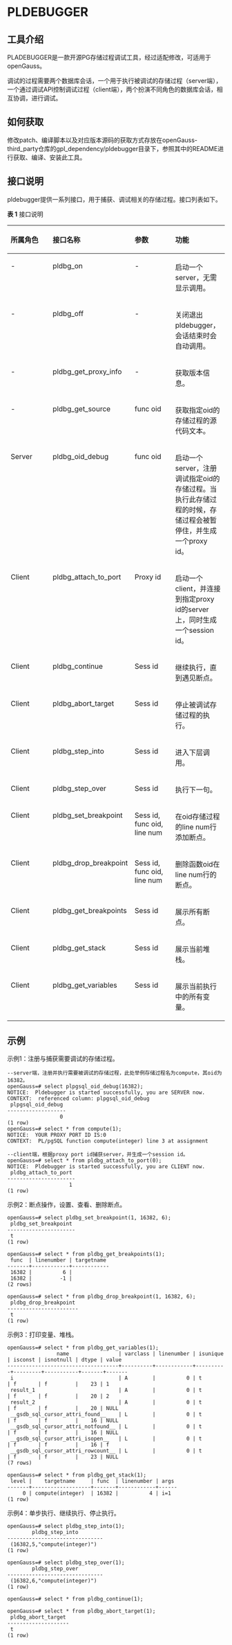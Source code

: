 # PLDEBUGGER<a name="ZH-CN_TOPIC_0000001099638822"></a>

## **工具介绍**<a name="section14543144353711"></a>

PLADEBUGGER是一款开源PG存储过程调试工具，经过适配修改，可适用于openGauss。

调试的过程需要两个数据库会话，一个用于执行被调试的存储过程（server端），一个通过调试API控制调试过程（client端），两个扮演不同角色的数据库会话，相互协调，进行调试。

## **如何获取**<a name="section8629135853712"></a>

修改patch、编译脚本以及对应版本源码的获取方式存放在openGauss-third\_party仓库的gpl\_dependency/pldebugger目录下，参照其中的README进行获取、编译、安装此工具。

## **接口说明**<a name="section5942111113813"></a>

pldebugger提供一系列接口，用于捕获、调试相关的存储过程。接口列表如下。

**表 1**  接口说明

<a name="table14411285412"></a>
<table><thead align="left"><tr id="row1841218164111"><th class="cellrowborder" valign="top" width="25%" id="mcps1.2.5.1.1"><p id="p99241231164115"><a name="p99241231164115"></a><a name="p99241231164115"></a>所属角色</p>
</th>
<th class="cellrowborder" valign="top" width="25%" id="mcps1.2.5.1.2"><p id="p94121083419"><a name="p94121083419"></a><a name="p94121083419"></a>接口名称</p>
</th>
<th class="cellrowborder" valign="top" width="25%" id="mcps1.2.5.1.3"><p id="p823015395417"><a name="p823015395417"></a><a name="p823015395417"></a>参数</p>
</th>
<th class="cellrowborder" valign="top" width="25%" id="mcps1.2.5.1.4"><p id="p104120812417"><a name="p104120812417"></a><a name="p104120812417"></a>功能</p>
</th>
</tr>
</thead>
<tbody><tr id="row114131811414"><td class="cellrowborder" valign="top" width="25%" headers="mcps1.2.5.1.1 "><p id="p1441312816415"><a name="p1441312816415"></a><a name="p1441312816415"></a>-</p>
</td>
<td class="cellrowborder" valign="top" width="25%" headers="mcps1.2.5.1.2 "><p id="p194776684314"><a name="p194776684314"></a><a name="p194776684314"></a>pldbg_on</p>
</td>
<td class="cellrowborder" valign="top" width="25%" headers="mcps1.2.5.1.3 "><p id="p16414148194110"><a name="p16414148194110"></a><a name="p16414148194110"></a>-</p>
</td>
<td class="cellrowborder" valign="top" width="25%" headers="mcps1.2.5.1.4 "><p id="p167886175484"><a name="p167886175484"></a><a name="p167886175484"></a>启动一个server，无需显示调用。</p>
</td>
</tr>
<tr id="row204141286415"><td class="cellrowborder" valign="top" width="25%" headers="mcps1.2.5.1.1 "><p id="p1441513864118"><a name="p1441513864118"></a><a name="p1441513864118"></a>-</p>
</td>
<td class="cellrowborder" valign="top" width="25%" headers="mcps1.2.5.1.2 "><p id="p316514113435"><a name="p316514113435"></a><a name="p316514113435"></a>pldbg_off</p>
</td>
<td class="cellrowborder" valign="top" width="25%" headers="mcps1.2.5.1.3 "><p id="p13415486419"><a name="p13415486419"></a><a name="p13415486419"></a>-</p>
</td>
<td class="cellrowborder" valign="top" width="25%" headers="mcps1.2.5.1.4 "><p id="p12415082412"><a name="p12415082412"></a><a name="p12415082412"></a>关闭退出pldebugger，会话结束时会自动调用。</p>
</td>
</tr>
<tr id="row841618154114"><td class="cellrowborder" valign="top" width="25%" headers="mcps1.2.5.1.1 "><p id="p1741638124115"><a name="p1741638124115"></a><a name="p1741638124115"></a>-</p>
</td>
<td class="cellrowborder" valign="top" width="25%" headers="mcps1.2.5.1.2 "><p id="p24163814113"><a name="p24163814113"></a><a name="p24163814113"></a>pldbg_get_proxy_info</p>
</td>
<td class="cellrowborder" valign="top" width="25%" headers="mcps1.2.5.1.3 "><p id="p4416198174116"><a name="p4416198174116"></a><a name="p4416198174116"></a>-</p>
</td>
<td class="cellrowborder" valign="top" width="25%" headers="mcps1.2.5.1.4 "><p id="p1841718824119"><a name="p1841718824119"></a><a name="p1841718824119"></a>获取版本信息。</p>
</td>
</tr>
<tr id="row841758134119"><td class="cellrowborder" valign="top" width="25%" headers="mcps1.2.5.1.1 "><p id="p1741714824110"><a name="p1741714824110"></a><a name="p1741714824110"></a>-</p>
</td>
<td class="cellrowborder" valign="top" width="25%" headers="mcps1.2.5.1.2 "><p id="p4417484413"><a name="p4417484413"></a><a name="p4417484413"></a>pldbg_get_source</p>
</td>
<td class="cellrowborder" valign="top" width="25%" headers="mcps1.2.5.1.3 "><p id="p5471123217466"><a name="p5471123217466"></a><a name="p5471123217466"></a>func oid</p>
</td>
<td class="cellrowborder" valign="top" width="25%" headers="mcps1.2.5.1.4 "><p id="p18815154704816"><a name="p18815154704816"></a><a name="p18815154704816"></a>获取指定oid的存储过程的源代码文本。</p>
</td>
</tr>
<tr id="row154183844120"><td class="cellrowborder" valign="top" width="25%" headers="mcps1.2.5.1.1 "><p id="p1341816884118"><a name="p1341816884118"></a><a name="p1341816884118"></a>Server</p>
</td>
<td class="cellrowborder" valign="top" width="25%" headers="mcps1.2.5.1.2 "><p id="p341816814419"><a name="p341816814419"></a><a name="p341816814419"></a>pldbg_oid_debug</p>
</td>
<td class="cellrowborder" valign="top" width="25%" headers="mcps1.2.5.1.3 "><p id="p19881114594616"><a name="p19881114594616"></a><a name="p19881114594616"></a>func oid</p>
</td>
<td class="cellrowborder" valign="top" width="25%" headers="mcps1.2.5.1.4 "><p id="p1870114116498"><a name="p1870114116498"></a><a name="p1870114116498"></a>启动一个server，注册调试指定oid的存储过程。当执行此存储过程的时候，存储过程会被暂停住，并生成一个proxy id。</p>
</td>
</tr>
<tr id="row64185814116"><td class="cellrowborder" valign="top" width="25%" headers="mcps1.2.5.1.1 "><p id="p54181584419"><a name="p54181584419"></a><a name="p54181584419"></a>Client</p>
</td>
<td class="cellrowborder" valign="top" width="25%" headers="mcps1.2.5.1.2 "><p id="p1741998194113"><a name="p1741998194113"></a><a name="p1741998194113"></a>pldbg_attach_to_port</p>
</td>
<td class="cellrowborder" valign="top" width="25%" headers="mcps1.2.5.1.3 "><p id="p1781304164715"><a name="p1781304164715"></a><a name="p1781304164715"></a>Proxy id</p>
</td>
<td class="cellrowborder" valign="top" width="25%" headers="mcps1.2.5.1.4 "><p id="p195301512184915"><a name="p195301512184915"></a><a name="p195301512184915"></a>启动一个client，并连接到指定proxy id的server上，同时生成一个session id。</p>
</td>
</tr>
<tr id="row20318101315427"><td class="cellrowborder" valign="top" width="25%" headers="mcps1.2.5.1.1 "><p id="p19319131313424"><a name="p19319131313424"></a><a name="p19319131313424"></a>Client</p>
</td>
<td class="cellrowborder" valign="top" width="25%" headers="mcps1.2.5.1.2 "><p id="p1632031384216"><a name="p1632031384216"></a><a name="p1632031384216"></a>pldbg_continue</p>
</td>
<td class="cellrowborder" valign="top" width="25%" headers="mcps1.2.5.1.3 "><p id="p13201113124216"><a name="p13201113124216"></a><a name="p13201113124216"></a>Sess id</p>
</td>
<td class="cellrowborder" valign="top" width="25%" headers="mcps1.2.5.1.4 "><p id="p1732081344211"><a name="p1732081344211"></a><a name="p1732081344211"></a>继续执行，直到遇见断点。</p>
</td>
</tr>
<tr id="row26241617184213"><td class="cellrowborder" valign="top" width="25%" headers="mcps1.2.5.1.1 "><p id="p162417170424"><a name="p162417170424"></a><a name="p162417170424"></a>Client</p>
</td>
<td class="cellrowborder" valign="top" width="25%" headers="mcps1.2.5.1.2 "><p id="p1840954184411"><a name="p1840954184411"></a><a name="p1840954184411"></a>pldbg_abort_target</p>
</td>
<td class="cellrowborder" valign="top" width="25%" headers="mcps1.2.5.1.3 "><p id="p96248178425"><a name="p96248178425"></a><a name="p96248178425"></a>Sess id</p>
</td>
<td class="cellrowborder" valign="top" width="25%" headers="mcps1.2.5.1.4 "><p id="p14813111125115"><a name="p14813111125115"></a><a name="p14813111125115"></a>停止被调试存储过程的执行。</p>
</td>
</tr>
<tr id="row6657112010421"><td class="cellrowborder" valign="top" width="25%" headers="mcps1.2.5.1.1 "><p id="p365832015423"><a name="p365832015423"></a><a name="p365832015423"></a>Client</p>
</td>
<td class="cellrowborder" valign="top" width="25%" headers="mcps1.2.5.1.2 "><p id="p6658142054213"><a name="p6658142054213"></a><a name="p6658142054213"></a>pldbg_step_into</p>
</td>
<td class="cellrowborder" valign="top" width="25%" headers="mcps1.2.5.1.3 "><p id="p15658202034216"><a name="p15658202034216"></a><a name="p15658202034216"></a>Sess id</p>
</td>
<td class="cellrowborder" valign="top" width="25%" headers="mcps1.2.5.1.4 "><p id="p10508161245113"><a name="p10508161245113"></a><a name="p10508161245113"></a>进入下层调用。</p>
</td>
</tr>
<tr id="row167016373422"><td class="cellrowborder" valign="top" width="25%" headers="mcps1.2.5.1.1 "><p id="p1370113713429"><a name="p1370113713429"></a><a name="p1370113713429"></a>Client</p>
</td>
<td class="cellrowborder" valign="top" width="25%" headers="mcps1.2.5.1.2 "><p id="p1170183754210"><a name="p1170183754210"></a><a name="p1170183754210"></a>pldbg_step_over</p>
</td>
<td class="cellrowborder" valign="top" width="25%" headers="mcps1.2.5.1.3 "><p id="p270213754211"><a name="p270213754211"></a><a name="p270213754211"></a>Sess id</p>
</td>
<td class="cellrowborder" valign="top" width="25%" headers="mcps1.2.5.1.4 "><p id="p14935820115111"><a name="p14935820115111"></a><a name="p14935820115111"></a>执行下一句。</p>
</td>
</tr>
<tr id="row151344044215"><td class="cellrowborder" valign="top" width="25%" headers="mcps1.2.5.1.1 "><p id="p165161240194214"><a name="p165161240194214"></a><a name="p165161240194214"></a>Client</p>
</td>
<td class="cellrowborder" valign="top" width="25%" headers="mcps1.2.5.1.2 "><p id="p65171340154213"><a name="p65171340154213"></a><a name="p65171340154213"></a>pldbg_set_breakpoint</p>
</td>
<td class="cellrowborder" valign="top" width="25%" headers="mcps1.2.5.1.3 "><p id="p4517104014425"><a name="p4517104014425"></a><a name="p4517104014425"></a>Sess id, func oid, line num</p>
</td>
<td class="cellrowborder" valign="top" width="25%" headers="mcps1.2.5.1.4 "><p id="p15158530195118"><a name="p15158530195118"></a><a name="p15158530195118"></a>在oid存储过程的line num行添加断点。</p>
</td>
</tr>
<tr id="row89644311425"><td class="cellrowborder" valign="top" width="25%" headers="mcps1.2.5.1.1 "><p id="p159774344218"><a name="p159774344218"></a><a name="p159774344218"></a>Client</p>
</td>
<td class="cellrowborder" valign="top" width="25%" headers="mcps1.2.5.1.2 "><p id="p676341424512"><a name="p676341424512"></a><a name="p676341424512"></a>pldbg_drop_breakpoint</p>
</td>
<td class="cellrowborder" valign="top" width="25%" headers="mcps1.2.5.1.3 "><p id="p39744394213"><a name="p39744394213"></a><a name="p39744394213"></a>Sess id, func oid, line num</p>
</td>
<td class="cellrowborder" valign="top" width="25%" headers="mcps1.2.5.1.4 "><p id="p10604164116512"><a name="p10604164116512"></a><a name="p10604164116512"></a>删除函数oid在line num行的断点。</p>
</td>
</tr>
<tr id="row106064615425"><td class="cellrowborder" valign="top" width="25%" headers="mcps1.2.5.1.1 "><p id="p06113469424"><a name="p06113469424"></a><a name="p06113469424"></a>Client</p>
</td>
<td class="cellrowborder" valign="top" width="25%" headers="mcps1.2.5.1.2 "><p id="p116117467423"><a name="p116117467423"></a><a name="p116117467423"></a>pldbg_get_breakpoints</p>
</td>
<td class="cellrowborder" valign="top" width="25%" headers="mcps1.2.5.1.3 "><p id="p561164664217"><a name="p561164664217"></a><a name="p561164664217"></a>Sess id</p>
</td>
<td class="cellrowborder" valign="top" width="25%" headers="mcps1.2.5.1.4 "><p id="p11601105065120"><a name="p11601105065120"></a><a name="p11601105065120"></a>展示所有断点。</p>
</td>
</tr>
<tr id="row1975192511459"><td class="cellrowborder" valign="top" width="25%" headers="mcps1.2.5.1.1 "><p id="p876142517455"><a name="p876142517455"></a><a name="p876142517455"></a>Client</p>
</td>
<td class="cellrowborder" valign="top" width="25%" headers="mcps1.2.5.1.2 "><p id="p99637373454"><a name="p99637373454"></a><a name="p99637373454"></a>pldbg_get_stack</p>
</td>
<td class="cellrowborder" valign="top" width="25%" headers="mcps1.2.5.1.3 "><p id="p187614250458"><a name="p187614250458"></a><a name="p187614250458"></a>Sess id</p>
</td>
<td class="cellrowborder" valign="top" width="25%" headers="mcps1.2.5.1.4 "><p id="p47711252453"><a name="p47711252453"></a><a name="p47711252453"></a>展示当前堆栈。</p>
</td>
</tr>
<tr id="row1646281455"><td class="cellrowborder" valign="top" width="25%" headers="mcps1.2.5.1.1 "><p id="p747284450"><a name="p747284450"></a><a name="p747284450"></a>Client</p>
</td>
<td class="cellrowborder" valign="top" width="25%" headers="mcps1.2.5.1.2 "><p id="p104152864518"><a name="p104152864518"></a><a name="p104152864518"></a>pldbg_get_variables</p>
</td>
<td class="cellrowborder" valign="top" width="25%" headers="mcps1.2.5.1.3 "><p id="p145152854520"><a name="p145152854520"></a><a name="p145152854520"></a>Sess id</p>
</td>
<td class="cellrowborder" valign="top" width="25%" headers="mcps1.2.5.1.4 "><p id="p1999216135213"><a name="p1999216135213"></a><a name="p1999216135213"></a>展示当前执行中的所有变量。</p>
</td>
</tr>
</tbody>
</table>

## **示例**<a name="section3844927173819"></a>

示例1：注册与捕获需要调试的存储过程。

```
--server端，注册并执行需要被调试的存储过程，此处举例存储过程名为compute，其oid为16382。
openGauss=# select plpgsql_oid_debug(16382);
NOTICE:  Pldebugger is started successfully, you are SERVER now.
CONTEXT:  referenced column: plpgsql_oid_debug
 plpgsql_oid_debug
-------------------
                 0
(1 row)
openGauss=# select * from compute(1);
NOTICE:  YOUR PROXY PORT ID IS:0
CONTEXT:  PL/pgSQL function compute(integer) line 3 at assignment

--client端，根据proxy port id捕获server，并生成一个session id。
openGauss=# select * from pldbg_attach_to_port(0);
NOTICE:  Pldebugger is started successfully, you are CLIENT now.
 pldbg_attach_to_port
----------------------
                    1
(1 row)
```

示例2：断点操作，设置、查看、删除断点。

```
openGauss=# select pldbg_set_breakpoint(1, 16382, 6);
 pldbg_set_breakpoint
----------------------
 t
(1 row)

openGauss=# select * from pldbg_get_breakpoints(1);
 func  | linenumber | targetname
-------+------------+------------
 16382 |          6 |
 16382 |         -1 |
(2 rows)

openGauss=# select * from pldbg_drop_breakpoint(1, 16382, 6);
 pldbg_drop_breakpoint
-----------------------
 t
(1 row)
```

示例3：打印变量、堆栈。

```
openGauss=# select * from pldbg_get_variables(1);
                name                | varclass | linenumber | isunique | isconst | isnotnull | dtype | value
------------------------------------+----------+------------+----------+---------+-----------+-------+-------
 i                                  | A        |          0 | t        | f       | f         |    23 | 1
 result_1                           | A        |          0 | t        | f       | f         |    20 | 2
 result_2                           | A        |          0 | t        | f       | f         |    20 | NULL
 __gsdb_sql_cursor_attri_found__    | L        |          0 | t        | f       | f         |    16 | NULL
 __gsdb_sql_cursor_attri_notfound__ | L        |          0 | t        | f       | f         |    16 | NULL
 __gsdb_sql_cursor_attri_isopen__   | L        |          0 | t        | f       | f         |    16 | f
 __gsdb_sql_cursor_attri_rowcount__ | L        |          0 | t        | f       | f         |    23 | NULL
(7 rows)

openGauss=# select * from pldbg_get_stack(1);
 level |    targetname     | func  | linenumber | args
-------+-------------------+-------+------------+------
     0 | compute(integer)  | 16382 |          4 | i=1
(1 row)
```

示例4：单步执行、继续执行、停止执行。

```
openGauss=# select pldbg_step_into(1);
        pldbg_step_into
-------------------------------
 (16382,5,"compute(integer)")
(1 row)

openGauss=# select pldbg_step_over(1);
        pldbg_step_over
-------------------------------
 (16382,6,"compute(integer)")
(1 row)

openGauss=# select * from pldbg_continue(1);

openGauss=# select * from pldbg_abort_target(1);
 pldbg_abort_target
--------------------
 t
(1 row)
```

